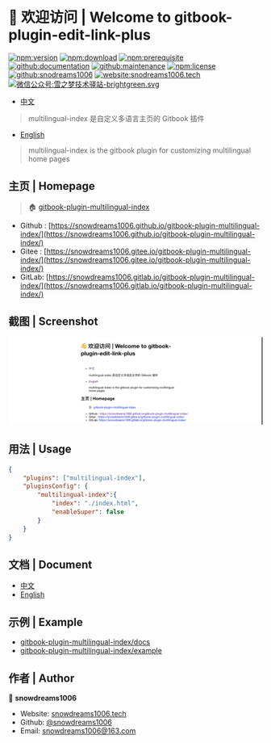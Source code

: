 # 👋 欢迎访问 | Welcome to gitbook-plugin-edit-link-plus

[![npm:version](https://img.shields.io/npm/v/gitbook-plugin-multilingual-index.svg)](https://www.npmjs.com/package/gitbook-plugin-multilingual-index)
[![npm:download](https://img.shields.io/npm/dt/gitbook-plugin-multilingual-index.svg)](https://www.npmjs.com/package/gitbook-plugin-multilingual-index)
[![npm:prerequisite](https://img.shields.io/badge/gitbook-*-blue.svg)](https://www.npmjs.com/package/gitbook-plugin-multilingual-index)
[![github:documentation](https://img.shields.io/badge/documentation-yes-brightgreen.svg)](https://github.com/snowdreams1006/gitbook-plugin-multilingual-index#readme)
[![github:maintenance](https://img.shields.io/badge/Maintained%3F-yes-green.svg)](https://github.com/snowdreams1006/gitbook-plugin-multilingual-index/graphs/commit-activity)
[![npm:license](https://img.shields.io/npm/l/gitbook-plugin-multilingual-index.svg)](https://github.com/snowdreams1006/gitbook-plugin-multilingual-index/blob/master/LICENSE)
[![github:snodreams1006](https://img.shields.io/badge/github-snowdreams1006-brightgreen.svg)](https://github.com/snowdreams1006)
[![website:snodreams1006.tech](https://img.shields.io/badge/website-snowdreams1006.tech-brightgreen.svg)](https://snowdreams1006.tech/)
[![微信公众号:雪之梦技术驿站-brightgreen.svg](https://img.shields.io/badge/%E5%BE%AE%E4%BF%A1%E5%85%AC%E4%BC%97%E5%8F%B7-%E9%9B%AA%E4%B9%8B%E6%A2%A6%E6%8A%80%E6%9C%AF%E9%A9%BF%E7%AB%99-brightgreen.svg)](https://snowdreams1006.github.io/snowdreams1006-wechat-public.jpeg)

- [中文](zh/)

> multilingual-index 是自定义多语言主页的 Gitbook 插件

- [English](en/)

> multilingual-index is the gitbook plugin for customizing multilingual home pages

## 主页 | Homepage

> 🏠 [gitbook-plugin-multilingual-index](https://github.com/snowdreams1006/gitbook-plugin-multilingual-index#readme)

- Github : [https://snowdreams1006.github.io/gitbook-plugin-multilingual-index/](https://snowdreams1006.github.io/gitbook-plugin-multilingual-index/)
- Gitee : [https://snowdreams1006.gitee.io/gitbook-plugin-multilingual-index/](https://snowdreams1006.gitee.io/gitbook-plugin-multilingual-index/)
- GitLab: [https://snowdreams1006.gitlab.io/gitbook-plugin-multilingual-index/](https://snowdreams1006.gitlab.io/gitbook-plugin-multilingual-index/)

## 截图 | Screenshot

![multilingual-index-use-preview.png](multilingual-index-use-preview.png)

## 用法 | Usage

```json
{
    "plugins": ["multilingual-index"],
    "pluginsConfig": {
    	"multilingual-index":{
            "index": "./index.html",
            "enableSuper": false
        }
    }
}
```

## 文档 | Document

- [中文](zh/)
- [English](en/)

## 示例 | Example

- [gitbook-plugin-multilingual-index/docs](https://github.com/snowdreams1006/gitbook-plugin-multilingual-index/tree/master/docs)
- [gitbook-plugin-multilingual-index/example](https://github.com/snowdreams1006/gitbook-plugin-multilingual-index/tree/master/example)

## 作者 | Author

👤 **snowdreams1006**

- Website: [snowdreams1006.tech](https://snowdreams1006.tech/)
- Github: [@snowdreams1006](https://github.com/snowdreams1006)
- Email: [snowdreams1006@163.com](mailto:snowdreams1006@163.com)